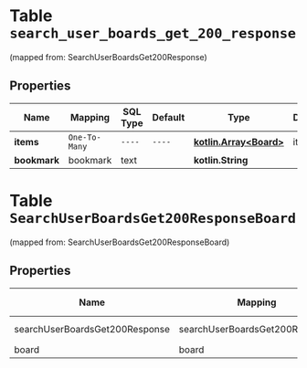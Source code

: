 
# Table `search_user_boards_get_200_response`
(mapped from: SearchUserBoardsGet200Response)

## Properties
Name | Mapping | SQL Type | Default | Type | Description | Notes
---- | ------- | -------- | ------- | ---- | ----------- | -----
**items** | `One-To-Many` | `----` | `----`  | [**kotlin.Array&lt;Board&gt;**](Board.md) | items | 
**bookmark** | bookmark | text |  | **kotlin.String** |  |  [optional]


# **Table `SearchUserBoardsGet200ResponseBoard`**
(mapped from: SearchUserBoardsGet200ResponseBoard)

## Properties
Name | Mapping | SQL Type | Default | Type | Description | Notes
---- | ------- | -------- | ------- | ---- | ----------- | -----
searchUserBoardsGet200Response | searchUserBoardsGet200Response | long | | kotlin.Long | Primary Key | *one*
board | board | long | | kotlin.Long | Foreign Key | *many*




